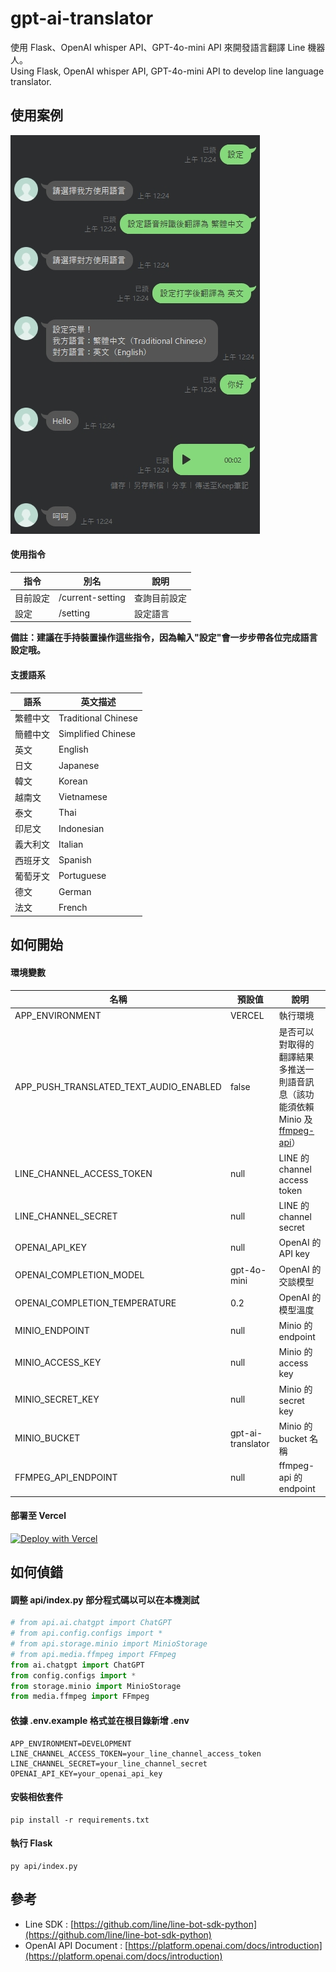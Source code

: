 # gpt-ai-translator

使用 Flask、OpenAI whisper API、GPT-4o-mini API 來開發語言翻譯 Line 機器人。  
Using Flask, OpenAI whisper API, GPT-4o-mini API to develop line language translator.

## 使用案例

![Image](data/img/demo.png)

#### 使用指令

| 指令     | 別名             | 說明         |
| -------- | ---------------- | ------------ |
| 目前設定 | /current-setting | 查詢目前設定 |
| 設定     | /setting         | 設定語言     |

**備註：建議在手持裝置操作這些指令，因為輸入"設定"會一步步帶各位完成語言設定哦。**

#### 支援語系

| 語系     | 英文描述            |
| -------- | ------------------- |
| 繁體中文 | Traditional Chinese |
| 簡體中文 | Simplified Chinese  |
| 英文     | English             |
| 日文     | Japanese            |
| 韓文     | Korean              |
| 越南文   | Vietnamese          |
| 泰文     | Thai                |
| 印尼文   | Indonesian          |
| 義大利文 | Italian             |
| 西班牙文 | Spanish             |
| 葡萄牙文 | Portuguese          |
| 德文     | German              |
| 法文     | French              |

## 如何開始

#### 環境變數

| 名稱                                   | 預設值            | 說明                                                                                                                   |
| -------------------------------------- | ----------------- | ---------------------------------------------------------------------------------------------------------------------- |
| APP_ENVIRONMENT                        | VERCEL            | 執行環境                                                                                                               |
| APP_PUSH_TRANSLATED_TEXT_AUDIO_ENABLED | false             | 是否可以對取得的翻譯結果多推送一則語音訊息（該功能須依賴 Minio 及 [ffmpeg-api](https://github.com/cdcd72/ffmpeg-api)） |
| LINE_CHANNEL_ACCESS_TOKEN              | null              | LINE 的 channel access token                                                                                           |
| LINE_CHANNEL_SECRET                    | null              | LINE 的 channel secret                                                                                                 |
| OPENAI_API_KEY                         | null              | OpenAI 的 API key                                                                                                      |
| OPENAI_COMPLETION_MODEL                | gpt-4o-mini       | OpenAI 的交談模型                                                                                                      |
| OPENAI_COMPLETION_TEMPERATURE          | 0.2               | OpenAI 的模型溫度                                                                                                      |
| MINIO_ENDPOINT                         | null              | Minio 的 endpoint                                                                                                      |
| MINIO_ACCESS_KEY                       | null              | Minio 的 access key                                                                                                    |
| MINIO_SECRET_KEY                       | null              | Minio 的 secret key                                                                                                    |
| MINIO_BUCKET                           | gpt-ai-translator | Minio 的 bucket 名稱                                                                                                   |
| FFMPEG_API_ENDPOINT                    | null              | ffmpeg-api 的 endpoint                                                                                                 |

#### 部署至 Vercel

[![Deploy with Vercel](https://vercel.com/button)](https://vercel.com/new/clone?repository-url=https%3A%2F%2Fgithub.com%2Fcdcd72%2Fgpt-ai-translator&env=LINE_CHANNEL_ACCESS_TOKEN,LINE_CHANNEL_SECRET,OPENAI_API_KEY)

## 如何偵錯

#### 調整 api/index.py 部分程式碼以可以在本機測試

```python
# from api.ai.chatgpt import ChatGPT
# from api.config.configs import *
# from api.storage.minio import MinioStorage
# from api.media.ffmpeg import FFmpeg
from ai.chatgpt import ChatGPT
from config.configs import *
from storage.minio import MinioStorage
from media.ffmpeg import FFmpeg
```

#### 依據 .env.example 格式並在根目錄新增 .env

    APP_ENVIRONMENT=DEVELOPMENT
    LINE_CHANNEL_ACCESS_TOKEN=your_line_channel_access_token
    LINE_CHANNEL_SECRET=your_line_channel_secret
    OPENAI_API_KEY=your_openai_api_key

#### 安裝相依套件

    pip install -r requirements.txt

#### 執行 Flask

    py api/index.py

## 參考

- Line SDK : [https://github.com/line/line-bot-sdk-python](https://github.com/line/line-bot-sdk-python)
- OpenAI API Document : [https://platform.openai.com/docs/introduction](https://platform.openai.com/docs/introduction)
